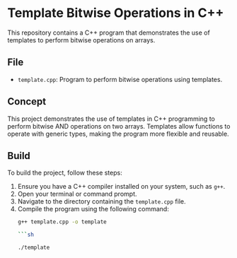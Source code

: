 # Template Bitwise Operations in C++

This repository contains a C++ program that demonstrates the use of templates to perform bitwise operations on arrays.

## File
- `template.cpp`: Program to perform bitwise operations using templates.

## Concept
This project demonstrates the use of templates in C++ programming to perform bitwise AND operations on two arrays. Templates allow functions to operate with generic types, making the program more flexible and reusable.

## Build
To build the project, follow these steps:

1. Ensure you have a C++ compiler installed on your system, such as `g++`.
2. Open your terminal or command prompt.
3. Navigate to the directory containing the `template.cpp` file.
4. Compile the program using the following command:
   ```sh
   g++ template.cpp -o template

   ```sh
   
   ./template
